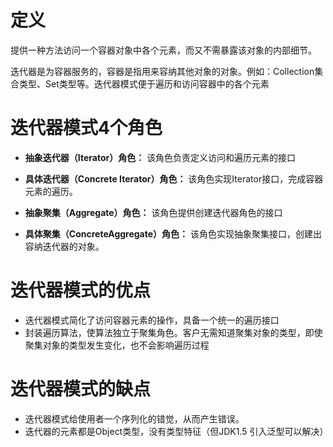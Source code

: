 # 定义
提供一种方法访问一个容器对象中各个元素，而又不需暴露该对象的内部细节。

迭代器是为容器服务的，容器是指用来容纳其他对象的对象。例如：Collection集合类型、Set类型等。迭代器模式便于遍历和访问容器中的各个元素

# 迭代器模式4个角色

* **抽象迭代器（Iterator）角色：**
该角色负责定义访问和遍历元素的接口

* **具体迭代器（Concrete Iterator）角色：**
该角色实现Iterator接口，完成容器元素的遍历。

* **抽象聚集（Aggregate）角色：**
该角色提供创建迭代器角色的接口

* **具体聚集（ConcreteAggregate）角色：**
该角色实现抽象聚集接口，创建出容纳迭代器的对象。

# 迭代器模式的优点
* 迭代器模式简化了访问容器元素的操作，具备一个统一的遍历接口
* 封装遍历算法，使算法独立于聚集角色。客户无需知道聚集对象的类型，即使聚集对象的类型发生变化，也不会影响遍历过程

# 迭代器模式的缺点
* 迭代器模式给使用者一个序列化的错觉，从而产生错误。
* 迭代器的元素都是Object类型，没有类型特征（但JDK1.5 引入泛型可以解决）
